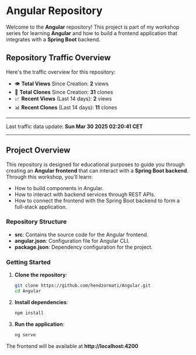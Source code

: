 # Angular Repository

Welcome to the **Angular** repository! This project is part of my workshop series for learning **Angular** and how to build a frontend application that integrates with a **Spring Boot** backend.

<!--This repository serves as the foundation for the frontend, and the **Spring Boot repository** can be found here: [SpringBoot Repository](https://github.com/hendzormati/SpringBoot).-->

## Repository Traffic Overview

Here's the traffic overview for this repository:

- 👁️ **Total Views** Since Creation: **2** views
- 🔄 **Total Clones** Since Creation: **31** clones
- 📈 **Recent Views** (Last 14 days): **2** views
- 📊 **Recent Clones** (Last 14 days): **11** clones

---

Last traffic data update: **Sun Mar 30 2025 02:20:41 CET**

---


## Project Overview

This repository is designed for educational purposes to guide you through creating an **Angular frontend** that can interact with a **Spring Boot backend**. Through this workshop, you’ll learn:

- How to build components in Angular.
- How to interact with backend services through REST APIs.
- How to connect the frontend with the Spring Boot backend to form a full-stack application.

### Repository Structure

- **src**: Contains the source code for the Angular frontend.
- **angular.json**: Configuration file for Angular CLI.
- **package.json**: Dependency configuration for the project.

### Getting Started

1. **Clone the repository**:
   ```bash
   git clone https://github.com/hendzormati/Angular.git
   cd Angular
   
2. **Install dependencies**:
   ```bash
   npm install

3. **Run the application**:
   ```bash
   ng serve
The frontend will be available at **http://localhost:4200**
